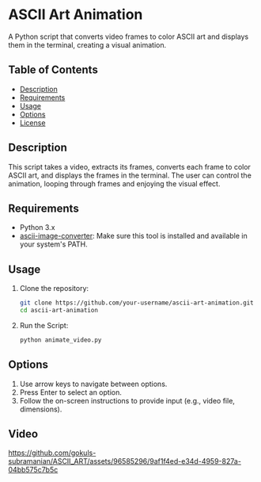 # ASCII Art Animation

A Python script that converts video frames to color ASCII art and displays them in the terminal, creating a visual animation.

## Table of Contents

- [Description](#description)
- [Requirements](#requirements)
- [Usage](#usage)
- [Options](#options)
- [License](#license)

## Description

This script takes a video, extracts its frames, converts each frame to color ASCII art, and displays the frames in the terminal. The user can control the animation, looping through frames and enjoying the visual effect.

## Requirements

- Python 3.x
- [ascii-image-converter](https://github.com/TheZoraiz/ascii-image-converter): Make sure this tool is installed and available in your system's PATH.

## Usage

1. Clone the repository:

   ```bash
   git clone https://github.com/your-username/ascii-art-animation.git
   cd ascii-art-animation
   
2. Run the Script:

   ```bash
   python animate_video.py

## Options
1. Use arrow keys to navigate between options.
2. Press Enter to select an option.
3. Follow the on-screen instructions to provide input (e.g., video file, dimensions).
 
## Video
https://github.com/gokuls-subramanian/ASCII_ART/assets/96585296/9af1f4ed-e34d-4959-827a-04bb575c7b5c
